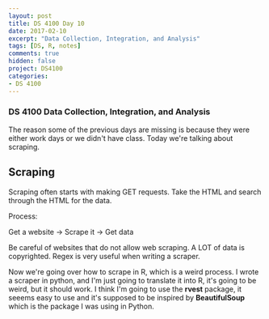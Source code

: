 ```yaml
---
layout: post
title: DS 4100 Day 10
date: 2017-02-10
excerpt: "Data Collection, Integration, and Analysis"
tags: [DS, R, notes]
comments: true
hidden: false
project: DS4100
categories:
- DS 4100
---
```


### DS 4100 Data Collection, Integration, and Analysis

The reason some of the previous days are missing is because they were either work days or we didn't have class. Today we're talking about scraping. 

## Scraping

Scraping often starts with making GET requests. Take the HTML and search through the HTML for the data.

Process:

Get a website -> Scrape it -> Get data

Be careful of websites that do not allow web scraping. A LOT of data is copyrighted. Regex is very useful when writing a scraper. 

Now we're going over how to scrape in R, which is a weird process. I wrote a scraper in python, and I'm just going to translate it into R, it's going to be weird, but it should work. I think I'm going to use the **rvest** package, it seeems easy to use and it's supposed to be inspired by **BeautifulSoup** which is the package I was using in Python.
